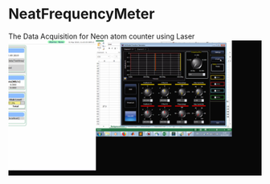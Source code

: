 # NeatFrequencyMeter
The Data Acquisition for Neon atom counter using Laser
![](frequencymeter.gif)
